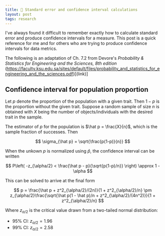 ```yaml
---
title: 🧮 Standard error and confidence interval calculations
layout: post
tags: research
---
```


I've always found it difficult to remember exactly how to calculate standard error and produce confidence intervals for a measure. This post is a quick reference for me and for others who are trying to produce confidence intervals for data metrics.

The following is an adaptation of Ch. 7.2 from Devore's *Probability & Statistics for Engineering and the Sciences, 8th edition* (https://faculty.ksu.edu.sa/sites/default/files/probability_and_statistics_for_engineering_and_the_sciences.pdf)[(link)]

## Confidence interval for population proportion

Let $p$ denote the proportion of the population with a given trait. Then $1-p$ is the proportion without the given trait. Suppose a random sample of size $n$ is obtained with $X$ being the number of objects/individuals with the desired trait in the sample.

The estimator of $p$ for the population is $\hat p = \frac{X}{n}$, which is the sample fraction of successes. Then

$$
\sigma_{\hat p} = \sqrt{\frac{p(1-p)}{n}}
$$

When the unkown $p$ is normalized using $\hat p$, the confidence interval can be written

$$
P\left( -z_{\alpha/2} < \frac{\hat p - p}{\sqrt{p(1-p)/n}} \right) \approx 1 - \alpha
$$

This can be solved to arrive at the final form

$$
p = \frac{\hat p + z^2_{\alpha/2}/(2n)}{1 + z^2_{\alpha/2}/n} \pm z_{\alpha/2}\frac{\sqrt{\hat p(1 - \hat p)/n + z^2_{\alpha/2}/(4n^2)}}{1 + z^2_{\alpha/2}/n}
$$

Where $z_{\alpha/2}$ is the critical value drawn from a two-tailed normal distribution:

- 95% CI: $z_{\alpha/2} = 1.96$
- 99% CI: $z_{\alpha/2} = 2.58$